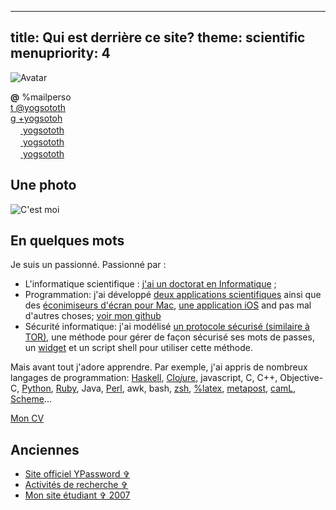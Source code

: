 -----
title: Qui est derrière ce site?
theme: scientific
menupriority: 4
-----

<img src="/Scratch/img/about/FlatAvatar.png" alt="Avatar" class="clean left"/>

**@** %mailperso  
<a href="http://twitter.com/yogsototh"><span class="social">&#116;</span> @yogsototh</a>  
[<span class="social">&#0103;</span> +yogsotoh](https://plus.google.com/117858550730178181663)  
[<img src="/Scratch/img/pinboard.png"  class="simple" style="height: 16px"/> yogsototh](http://pinboard.in/u:yogsototh)  
[<img src="/Scratch/img/GitHub-Mark-32px.png"  class="simple" style="height: 16px"/> yogsototh](http://github.com/yogsototh)  
[<img src="/Scratch/img/stackoverflow-logo.png"  class="simple" style="height: 16px"/> yogsototh](http://stackoverflow.com/users/40569/yogsototh)  

## Une photo

![C'est moi](/Scratch/img/about/yann1.jpg)

## En quelques mots

Je suis un passionné. Passionné par :

  - L'informatique scientifique : [j'ai un doctorat en Informatique](http://yann.esposito.free.fr/recherche.php?lang=fr) ;
  - Programmation: j'ai développé [deux applications scientifiques](http://yann.esposito.free.fr/logiciels.php) ainsi que des [éconimiseurs d'écran pour Mac](/Scratch/fr/softwares), [une application iOS](http://ypassword.espozito.com) and pas mal d'autres choses; [voir mon github](http://github.com/yogsototh)
  - Sécurité informatique: j'ai modélisé [un protocole sécurisé (similaire à TOR)](http://yann.esposito.free.fr/enseignement/rez0.php#projet), une méthode pour gérer de façon sécurisé ses mots de passes, un [widget](/Scratch/fr/softwares/ypassword) et un script shell pour utiliser cette méthode.

Mais avant tout j'adore apprendre.
Par exemple, j'ai appris de nombreux langages de programmation:
[Haskell](http://haskell.org),
[Clo<i>j</i>ure](http://clojure.org),
javascript, C, C++, Objective-C,
[Python](http://python.org),
[Ruby](http://ruby-lang.org),
Java,
[Perl](http://perl.org),
awk,
bash,
[zsh](http://www.zsh.org),
[%latex](http://www.latex-project.org),
[metapost](http://www.tug.org/metapost.html),
[camL](http://caml.inria.fr),
[Scheme](http://mitpress.mit.edu/sicp/full-text/book/book.html)...

[Mon CV](http://cv.espozito.com)

## Anciennes

- [Site officiel YPassword &#x271E;](http://ypassword.espozito.com)
- [Activités de recherche &#x271E;](http://yann.esposito.free.fr/recherche.php?css=blue&amp;lang=fr)
- [Mon site étudiant &#x271E; 2007](http://yann.esposito.free.fr/)
